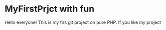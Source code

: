# MyFirstPrjct with fun
Hello everyone! This is my firs git project on pure PHP.
If you like my project